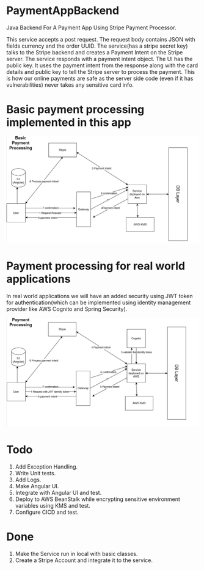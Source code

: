# PaymentAppBackend
Java Backend For A Payment App Using Stripe Payment Processor.

This service accepts a post request. The request body contains JSON with fields currency and the order UUID.
The service(has a stripe secret key) talks to the Stripe backend and creates a Payment Intent on the Stripe server.
The service responds with a payment intent object. The UI has the public key. It uses the payment intent from the
response along with the card details and public key to tell the Stripe server to process the payment. This is how
our online payments are safe as the server side code (even if it has vulnerabilities) never takes any sensitive card 
info.

# Basic payment processing implemented in this app

![plot](./payment1.png)

# Payment processing for real world applications 
In real world applications we will have an added security using JWT token for authentication(which can be implemented using identity management provider like AWS Cognito and Spring Security).

![plot](./payment2.png)

# Todo
1.  Add Exception Handling.
2.  Write Unit tests.
3.  Add Logs.
4.  Make Angular UI.
5.  Integrate with Angular UI and test.
6.  Deploy to AWS BeanStalk while encrypting sensitive environment variables using KMS and test.
7.  Configure CICD and test.


# Done
1.  Make the Service run in local with basic classes.
2.  Create a Stripe Account and integrate it to the service.